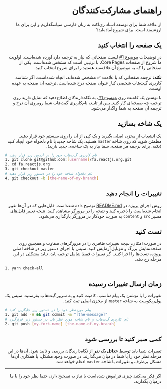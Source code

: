<h1 dir="rtl">راهنمای مشارکت‌کنندگان</h1>
<p dir="rtl">
از علاقه شما برای توسعه اسناد ری‌اکت به زبان فارسی سپاسگذاریم و این برای ما ارزشمند است. برای شروع آماده‌اید؟
</p>
<h2 dir="rtl">
یک صفحه را انتخاب کنید
</h2>
<p dir="rtl">
در توضیحات <a href="https://github.com/reactjs/fa.reactjs.org/issues/1">موضوع 1#</a> لیست صفحاتی که نیاز به ترجمه دارد آورده‌ شده‌است. اولویت ما شروع از صفحات Core Pages، با ترتیبی است که مشخص شده‌است. یکی از صفحاتی را که به موضوع آن علاقه‌مند هستید را برای شروع انتخاب کنید.
</p>
<p dir="rtl">
<b>نکته:</b>&nbsp;ترجمه صفحاتی که با علامت ✅ مشخص شده‌اند، انجام شده‌‌است.
اگر شناسه کاربری گیت‌هاب شخصی کنار عنوان صفحه درج شده‌است، ترجمه آن صفحه به عهده اوست.
</p>
<p dir="rtl">
با نوشتن یک کامنت روی <a href="https://github.com/reactjs/fa.reactjs.org/issues/1">موضوع 1#</a>، به نگاه‌دارندگان اطلاع دهید که تمایل دارید روی ترجمه چه صفحه‌ای کار کنید. پس از تایید، نام‌کاربری گیت‌هاب شما روبروی آن درج و ترجمه آن صفحه به شما واگذار می‌شود.
</p>
<h2 dir="rtl">
یک شاخه بسازید
</h2>
<p dir="rtl">
یک انشعاب از مخزن اصلی بگیرید و یک کپی از آن را روی سیستم خود قرار دهید. مطمئن شوید که روی شاخه <code>master</code> هستید. یک شاخه جدید با نام دلخواه خود ایجاد کنید (نکته: برای ترجمه هر صفحه، شما نیاز به یک شاخه‌ی جدید دارید).
</p>

```bash
# نام کاربری گیت‌هاب خود را در آدرس زیر قرار دهید
1. git clone git@github.com:[username]/fa.reactjs.org.git
2. cd fa.reactjs.org
3. git checkout master
# نام دلخواه شاخه خود را در دستور زیر قرار دهید
4. git checkout -b [the-name-of-my-branch]
```

<h2 dir="rtl">
تغییرات را انجام دهید
</h2>

<p dir="rtl">
روش اجرای پروژه در <a href="https://github.com/reactjs/fa.reactjs.org#%D9%86%D8%B5%D8%A8">README.md</a> توضیح داده شده‌است. فایل‌هایی که در آن‌ها تغییر انجام شده‌است را ذخیره کنید و نتیجه را در مرورگر مشاهده کنید. نتیجه تغییر فایل‌های مسیر <code>src</code> و <code>content</code> به صورت خودکار در مرورگر بارگذاری می‌شود.
</p>

<h2 dir="rtl">
تست کنید
</h2>

<p dir="rtl">
در صورت امکان، نتیجه تغییرات ظاهری را در مرورگر‌های متفاوت و همچنین روی صفحه‌نمایش بزرگ و موبایل آزمایش کنید. سپس با اجرای دستور زیر در شاخه اصلی پروژه، تست‌ها را اجرا کنید. اگر تغییرات فقط شامل ترجمه باید، نباید مشکلی در این مرحله رخ دهد.
</p>

```bash
1. yarn check-all
```

<h2 dir="rtl">
زمان ارسال تغییرات رسیده
</h2>

<p dir="rtl">
تغییرات را با نوشتن یک پیام مناسب، کامیت کنید و به سرور گیت‌هاب بفرستید. سپس یک پول‌ریکوست به شاخه <code>master</code> از مخزن اصلی ثبت کنید.
</p>

```bash
# پیام موردنظر خود را در دستور زیر جایگزین کنید
1. git add -A && git commit -m "[the-message]"
# نام کاربری گیت‌هاب و نام شاخه مورد نظر باید در دستور زیر قرارگیرد
2. git push [my-fork-name] [the-name-of-my-branch]
```

<h2 dir="rtl">
کمی صبر کنید تا بررسی شود
</h2>

<p dir="rtl">
تغییرات شما باید توسط <b>حداقل یک نفر</b> از نگاه‌دارندگان بررسی و تایید شود. آن‌ها در این مرحله نظر خود را با شما در میان می‌گذارند. در صورت وجود مشکل، با همکاری آن‌ها مشکل برطرف و تغییرات با شاخه <code>master</code> ادغام خواهد شد.
</p>

<hr />

<p dir="rtl">
اگر فکر می‌کنید چیزی فراموش شده‌است یا نیاز به تصحیح دارد، حتما نظر خود را با ما درمیان بگذارید.
</p>
